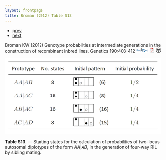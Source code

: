 ```yaml
---
layout: frontpage
title: Broman (2012) Table S13
---
```


<div class="navbar">
  <div class="navbar-inner">
      <ul class="nav">
          <li><a href="inversion_fig2.html">prev</a></li>
          <li><a href="interfer_fig1.html">next</a></li>
      </ul>
  </div>
</div>

Broman KW (2012)  Genotype probabilities at intermediate generations in the construction of recombinant inbred lines.  Genetics 190:403-412
[![PubMed](../pubmed-icon.png)](http://www.ncbi.nlm.nih.gov/pubmed/22345609)
[![pdf (1.1M)](../pdf-icon.png)](http://www.biostat.wisc.edu/~kbroman/publications/preCCprob.pdf)
[![source on github](../github-icon.png)](http://www.github.com/kbroman/preCCProbPaper)

![Broman (2012) Table S13](../../assets/bigpubpics/preCCprob_tabS13_lg.png)

**Table S13**. &mdash; Starting states for the calculation of probabilities of
two-locus autosomal diplotypes of the form <em>AA</em>|<em>AB</em>, in
the generation of four-way RIL by sibling mating.
